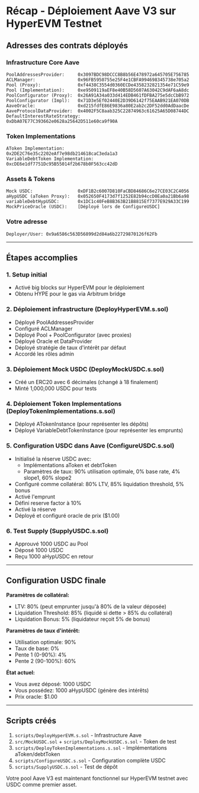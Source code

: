 # Récap - Déploiement Aave V3 sur HyperEVM Testnet

## Adresses des contrats déployés

### Infrastructure Core Aave
```
PoolAddressesProvider:     0x3097BDC98DCCC8B8b56E478972a645705E756785
ACLManager:                0x96FB5950755e25F4e1CBFA994698345738e705a2
Pool (Proxy):              0xf4438C3554d0360ECDe4358232821354e71C59e9
Pool (Implementation):     0xe9509119aEF8e40B58D5607A63042C9dAF6aA8dc
PoolConfigurator (Proxy):  0x26A91A34a033d414EDB461fDFBA275e5dcCbB972
PoolConfigurator (Impl):   0x71D3e5Ef02440E2D39D6142f75EAAB921EA070DB
AaveOracle:                0xd215fdfE86E9836a80E2ab2c2DF52dd0AdDaacDe
AaveProtocolDataProvider:  0x4002F5C8aab325C22874963c61625A65D08744DC
DefaultInterestRateStrategy: 0xDbA07E77C393662e0628a25642D511e60ca9f90A
```

### Token Implementations
```
AToken Implementation:           0x2DE2C76e35c2202eAf7e98db214618caC3eda1a3
VariableDebtToken Implementation: 0xcDE6e1df7751Dc95B55014f2b678b0F563cc42dD
```

### Assets & Tokens
```
Mock USDC:                 0xDF1B2c6007D810FaCBD84686C6e27CE03C2C4056
aHypUSDC (aToken Proxy):   0x052650F4173d7f1252E82b94ccD0Ea0a21Bb6a98
variableDebtHypUSDC:       0x1DC1c40FeB8B363B21B8815Ef7377E929A33C199
MockPriceOracle (USDC):    [Déployé lors de ConfigureUSDC]
```

### Votre adresse
```
Deployer/User: 0x9a6586c563D56899d2d84a6b22729870126f62Fb
```

---

## Étapes accomplies

### 1. Setup initial
- Activé big blocks sur HyperEVM pour le déploiement
- Obtenu HYPE pour le gas via Arbitrum bridge

### 2. Déploiement infrastructure (DeployHyperEVM.s.sol)
- Déployé PoolAddressesProvider
- Configuré ACLManager
- Déployé Pool + PoolConfigurator (avec proxies)
- Déployé Oracle et DataProvider
- Déployé stratégie de taux d'intérêt par défaut
- Accordé les rôles admin

### 3. Déploiement Mock USDC (DeployMockUSDC.s.sol)
- Créé un ERC20 avec 6 décimales (changé à 18 finalement)
- Minté 1,000,000 USDC pour tests

### 4. Déploiement Token Implementations (DeployTokenImplementations.s.sol)
- Déployé ATokenInstance (pour représenter les dépôts)
- Déployé VariableDebtTokenInstance (pour représenter les emprunts)

### 5. Configuration USDC dans Aave (ConfigureUSDC.s.sol)
- Initialisé la réserve USDC avec:
  - Implémentations aToken et debtToken
  - Paramètres de taux: 90% utilisation optimale, 0% base rate, 4% slope1, 60% slope2
- Configuré comme collatéral: 80% LTV, 85% liquidation threshold, 5% bonus
- Activé l'emprunt
- Défini reserve factor à 10%
- Activé la réserve
- Déployé et configuré oracle de prix ($1.00)

### 6. Test Supply (SupplyUSDC.s.sol)
- Approuvé 1000 USDC au Pool
- Déposé 1000 USDC
- Reçu 1000 aHypUSDC en retour

---

## Configuration USDC finale

**Paramètres de collatéral:**
- LTV: 80% (peut emprunter jusqu'à 80% de la valeur déposée)
- Liquidation Threshold: 85% (liquidé si dette > 85% du collatéral)
- Liquidation Bonus: 5% (liquidateur reçoit 5% de bonus)

**Paramètres de taux d'intérêt:**
- Utilisation optimale: 90%
- Taux de base: 0%
- Pente 1 (0-90%): 4%
- Pente 2 (90-100%): 60%

**État actuel:**
- Vous avez déposé: 1000 USDC
- Vous possédez: 1000 aHypUSDC (génère des intérêts)
- Prix oracle: $1.00

---

## Scripts créés

1. `scripts/DeployHyperEVM.s.sol` - Infrastructure Aave
2. `src/MockUSDC.sol` + `scripts/DeployMockUSDC.s.sol` - Token de test
3. `scripts/DeployTokenImplementations.s.sol` - Implémentations aToken/debtToken
4. `scripts/ConfigureUSDC.s.sol` - Configuration complète USDC
5. `scripts/SupplyUSDC.s.sol` - Test de dépôt

Votre pool Aave V3 est maintenant fonctionnel sur HyperEVM testnet avec USDC comme premier asset.